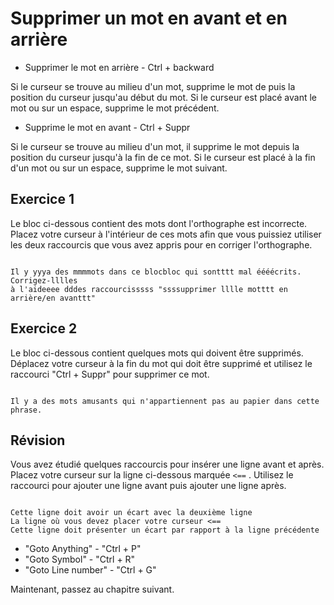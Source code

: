 Supprimer un mot en avant et en arrière
=======================================

* Supprimer le mot en arrière - Ctrl + backward

Si le curseur se trouve au milieu d'un mot, supprime le mot de puis la position
du curseur jusqu'au début du mot. Si le curseur est placé avant le mot ou sur 
un espace, supprime le mot précédent.


* Supprime le mot en avant - Ctrl + Suppr

Si le curseur se trouve au milieu d'un mot, il supprime le mot depuis la position
du curseur jusqu'à la fin de ce mot. Si le curseur est placé à la fin d'un mot ou 
sur un espace, supprime le mot suivant.  


Exercice 1
----------

Le bloc ci-dessous contient des mots dont l'orthographe est incorrecte. Placez 
votre curseur à l'intérieur de ces mots afin que vous puissiez utiliser les deux 
raccourcis que vous avez appris pour en corriger l'orthographe.

```

Il y yyya des mmmmots dans ce blocbloc qui sontttt mal éééécrits. Corrigez-lllles
à l'aideeee dddes raccourcisssss "ssssupprimer lllle motttt en arrière/en avanttt"

```


Exercice 2
----------

Le bloc ci-dessous contient quelques mots qui doivent être supprimés. Déplacez 
votre curseur à la fin du mot qui doit être supprimé et utilisez le raccourci 
"Ctrl + Suppr" pour supprimer ce mot.

```

Il y a des mots amusants qui n'appartiennent pas au papier dans cette phrase.

```


Révision
--------

Vous avez étudié quelques raccourcis pour insérer une ligne avant et après. 
Placez votre curseur sur la ligne ci-dessous marquée `<==` . Utilisez le 
raccourci pour ajouter une ligne avant puis ajouter une ligne après.

```

Cette ligne doit avoir un écart avec la deuxième ligne
La ligne où vous devez placer votre curseur <==
Cette ligne doit présenter un écart par rapport à la ligne précédente

```

* "Goto Anything" - "Ctrl + P"
* "Goto Symbol" - "Ctrl + R"
* "Goto Line number" - "Ctrl + G"

Maintenant, passez au chapitre suivant.
